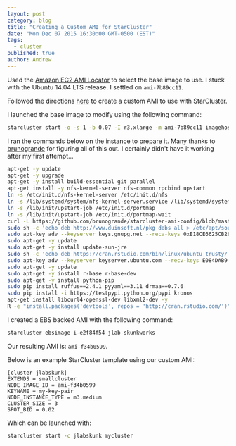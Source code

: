 ```yaml
---
layout: post
category: blog
title: "Creating a Custom AMI for StarCluster"
date: "Mon Dec 07 2015 16:30:00 GMT-0500 (EST)"
tags: 
  - cluster
published: true
author: Andrew
---
```


Used the [Amazon EC2 AMI Locator](http://cloud-images.ubuntu.com/locator/ec2/) to select the base image to use. I stuck with the Ubuntu 14.04 LTS release. I settled on `ami-7b89cc11`.

Followed the directions [here](http://star.mit.edu/cluster/docs/latest/manual/create_new_ami.html) to create a custom AMI to use with StarCluster.

I launched the base image to modify using the following command:

```bash
starcluster start -o -s 1 -b 0.07 -I r3.xlarge -m ami-7b89cc11 imagehost
```

I ran the commands below on the instance to prepare it. Many thanks to [brunogrande](https://github.com/brunogrande/starcluster-ami-config/blob/master/starcluster-ami.json) for figuring all of this out. I certainly didn't have it working after my first attempt...

```bash
apt-get -y update
apt-get -y upgrade
apt-get -y install build-essential git parallel
apt-get install -y nfs-kernel-server nfs-common rpcbind upstart
ln -s /etc/init.d/nfs-kernel-server /etc/init.d/nfs
ln -s /lib/systemd/system/nfs-kernel-server.service /lib/systemd/system/nfs.service
ln -s /lib/init/upstart-job /etc/init.d/portmap
ln -s /lib/init/upstart-job /etc/init.d/portmap-wait
curl -L https://github.com/brunogrande/starcluster-ami-config/blob/master/sge.tar.gz?raw=true | sudo tar -xz -C /opt/
sudo sh -c 'echo deb http://www.duinsoft.nl/pkg debs all > /etc/apt/sources.list.d/duinsoft.list'
sudo apt-key adv --keyserver keys.gnupg.net --recv-keys 0xE18CE6625CB26B26
sudo apt-get -y update
sudo apt-get -y install update-sun-jre
sudo sh -c 'echo deb https://cran.rstudio.com/bin/linux/ubuntu trusty/ > /etc/apt/sources.list.d/cran.list'
sudo apt-key adv --keyserver keyserver.ubuntu.com --recv-keys E084DAB9
sudo apt-get -y update
sudo apt-get -y install r-base r-base-dev
sudo apt-get -y install python-pip
sudo pip install ruffus==2.4.1 pyyaml==3.11 drmaa==0.7.6
sudo pip install -i https://testpypi.python.org/pypi kronos
apt-get install libcurl4-openssl-dev libxml2-dev -y
R -e "install.packages('devtools', repos = 'http://cran.rstudio.com/')"
```

I created a EBS backed AMI with the following command:

```bash
starcluster ebsimage i-e2f84f54 jlab-skunkworks
```

Our resulting AMI is: `ami-f34b0599`.

Below is an example StarCluster template using our custom AMI:

```
[cluster jlabskunk]
EXTENDS = smallcluster
NODE_IMAGE_ID = ami-f34b0599
KEYNAME = my-key-pair
NODE_INSTANCE_TYPE = m3.medium
CLUSTER_SIZE = 3
SPOT_BID = 0.02
```

Which can be launched with:

```bash
starcluster start -c jlabskunk mycluster
```



